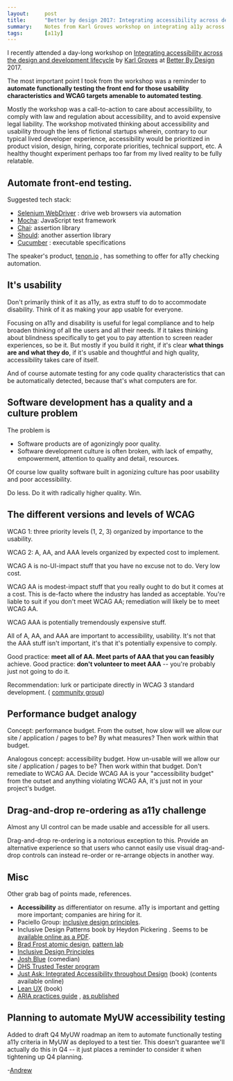```yaml
---
layout:     post
title:      "Better by design 2017: Integrating accessibility across design and development lifecycle"
summary:    Notes from Karl Groves workshop on integrating a11y across design and development lifecycle at Better By Design 2017.
tags:       [a11y]
---
```


I recently attended a day-long workshop on [Integrating accessibility across the design and development lifecycle][] by [Karl Groves][] at [Better By Design][] 2017.

The most important point I took from the workshop was a reminder to **automate functionally testing the front end for those usability characteristics and WCAG targets amenable to automated testing**.

Mostly the workshop was a call-to-action to care about accessibility, to comply with law and regulation about accessibility, and to avoid expensive legal liability. The workshop motivated thinking about accessibility and usability through the lens of fictional startups wherein, contrary to our typical lived developer experience, accessibility would be prioritized in product vision, design, hiring, corporate priorities, technical support, etc. A healthy thought experiment perhaps too far from my lived reality to be fully relatable.


## Automate front-end testing.

Suggested tech stack:

+ [Selenium WebDriver][] : drive web browsers via automation
+ [Mocha][]: JavaScript test framework
+ [Chai][]: assertion library
+ [Should][]: another assertion library
+ [Cucumber][] : executable specifications

The speaker's product, [tenon.io][] , has something to offer for a11y checking automation.


## It's usability

Don't primarily think of it as a11y, as extra stuff to do to accommodate disability. Think of it as making your app usable for everyone.

Focusing on a11y and disability is useful for legal compliance and to help broaden thinking of all the users and all their needs. If it takes thinking about blindness specifically to get you to pay attention to screen reader experiences, so be it. But mostly if you build it right, if it's clear **what things are and what they do**, if it's usable and thoughtful and high quality, accessibility takes care of itself.

And of course automate testing for any code quality characteristics that can be automatically detected, because that's what computers are for.


## Software development has a quality and a culture problem

The problem is

+ Software products are of agonizingly poor quality.
+ Software development culture is often broken, with lack of empathy, empowerment, attention to quality and detail, resources.

Of course low quality software built in agonizing culture has poor usability and poor accessibility.

Do less. Do it with radically higher quality. Win.


## The different versions and levels of WCAG

WCAG 1: three priority levels (1, 2, 3) organized by importance to the usability.

WCAG 2: A, AA, and AAA levels organized by expected cost to implement. 

WCAG A is no-UI-impact stuff that you have no excuse not to do. Very low cost.

WCAG AA is modest-impact stuff that you really ought to do but it comes at a cost. This is de-facto where the industry has landed as acceptable. You're liable to suit if you don't meet WCAG AA; remediation will likely be to meet WCAG AA.

WCAG AAA is potentially tremendously expensive stuff.


All of A, AA, and AAA are important to accessibility, usability. It's not that the AAA stuff isn't important, it's that it's potentially expensive to comply.

Good practice: **meet all of AA. Meet parts of AAA that you can feasibly** achieve.
Good practice: **don't volunteer to meet AAA** -- you're probably just not going to do it.

Recommendation: lurk or participate directly in WCAG 3 standard development. ( [community group][WCAG Silver community group])


## Performance budget analogy

Concept: performance budget. From the outset, how slow will we allow our site / application / pages to be? By what measures? Then work within that budget.

Analogous concept: accessibility budget. How un-usable will we allow our site / application / pages to be? Then work within that budget.  Don't remediate to WCAG AA. Decide WCAG AA is your "accessibility budget" from the outset and anything violating WCAG AA, it's just not in your project's budget.


## Drag-and-drop re-ordering as a11y challenge

Almost any UI control can be made usable and accessible for all users.

Drag-and-drop re-ordering is a notorious exception to this. Provide an alternative experience so that users who cannot easily use visual drag-and-drop controls can instead re-order or re-arrange objects in another way.


## Misc

Other grab bag of points made, references.

+ **Accessibility** as differentiator on resume. a11y is important and getting more important; companies are hiring for it.
+ Paciello Group: [inclusive design principles][Inclusive Design Principles].
+ Inclusive Design Patterns book by Heydon Pickering . Seems to be [available online as a PDF][Inclusive Design Patterns book PDF].
+ [Brad Frost atomic design][], [pattern lab][]
+ [Inclusive Design Principles][]
+ [Josh Blue][] (comedian)
+ [DHS Trusted Tester program][]
+ [Just Ask: Integrated Accessibility throughout Design][] (book) (contents available online)
+ [Lean UX][] (book)
+ [ARIA practices guide][] , [as published][WAI-ARIA Authoring Practices 1.1]

## Planning to automate MyUW accessibility testing

Added to draft Q4 MyUW roadmap an item to automate functionally testing a11y criteria in MyUW as deployed to a test tier. This doesn't guarantee we'll actually do this in Q4 -- it just places a reminder to consider it when tightening up Q4 planning.

-[Andrew](https://apetro.ghost.io)

[ARIA practices guide]: https://github.com/w3c/aria-practices
[Better By Design]: http://betterbydesignconference.com/
[Brad Frost atomic design]: http://atomicdesign.bradfrost.com/
[Chai]: http://chaijs.com/
[Cucumber]: https://cucumber.io/
[DHS Trusted Tester program]: https://www.dhs.gov/trusted-tester
[Inclusive Design Patterns book PDF]: http://smashingconf.com/pdf/inclusive-design-patterns.pdf
[Inclusive Design Principles]: http://inclusivedesignprinciples.org/
[Integrating accessibility across the design and development lifecycle]: http://betterbydesignconference.com/workshops/workshop-accessibility-design-development-life-cycle/
[Josh Blue]: http://www.joshblue.com/
[Just Ask: Integrated Accessibility throughout Design]: http://uiaccess.com/accessucd/
[Karl Groves]: http://www.karlgroves.com/
[Lean UX]: http://www.jeffgothelf.com/lean-ux-book/
[Mocha]: https://mochajs.org/
[pattern lab]: http://patternlab.io/
[Selenium WebDriver]: http://www.seleniumhq.org/projects/webdriver/
[Should]: https://github.com/shouldjs/should.js
[tenon.io]: https://tenon.io/
[WAI-ARIA Authoring Practices 1.1]: https://www.w3.org/TR/wai-aria-practices-1.1/
[WCAG Silver community group]: https://www.w3.org/community/silver/

